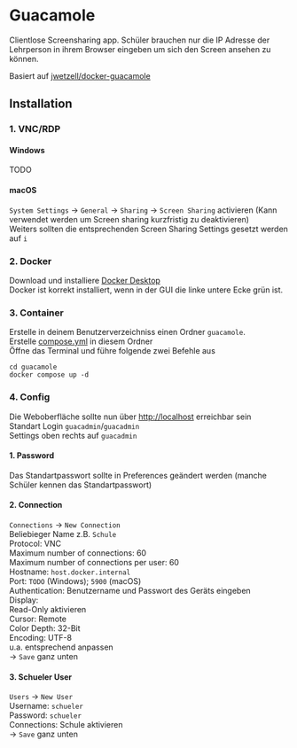 # Guacamole

Clientlose Screensharing app. Schüler brauchen nur die IP Adresse der Lehrperson in ihrem Browser eingeben um sich den Screen ansehen zu können.

Basiert auf [jwetzell/docker-guacamole](https://github.com/jwetzell/docker-guacamole)

## Installation

### 1. VNC/RDP
#### Windows
TODO
#### macOS  
`System Settings` -> `General` -> `Sharing` -> `Screen Sharing` activieren (Kann verwendet werden um Screen sharing kurzfristig zu deaktivieren)  
Weiters sollten die entsprechenden Screen Sharing Settings gesetzt werden auf `i`

### 2. Docker  
Download und installiere [Docker Desktop](https://www.docker.com/)  
Docker ist korrekt installiert, wenn in der GUI die linke untere Ecke grün ist.

### 3. Container  
Erstelle in deinem Benutzerverzeichniss einen Ordner `guacamole`.  
Erstelle [compose.yml](https://github.com/dominikhoebert/docker-projects/blob/master/guacamole/compose.yml) in diesem Ordner  
Öffne das Terminal und führe folgende zwei Befehle aus  
```
cd guacamole
docker compose up -d
```

### 4. Config  
Die Weboberfläche sollte nun über [http://localhost](http://localhost) erreichbar sein  
Standart Login `guacadmin`/`guacadmin`  
Settings oben rechts auf `guacadmin`

   #### 1. Password  
Das Standartpasswort sollte in Preferences geändert werden (manche   
Schüler kennen das Standartpasswort)  
   #### 2. Connection  
`Connections` -> `New Connection`  
Beliebieger Name z.B. `Schule`  
Protocol: VNC  
Maximum number of connections: 60  
Maximum number of connections per user: 60  
Hostname: `host.docker.internal`  
Port: `TODO` (Windows); `5900` (macOS)  
Authentication: Benutzername und Passwort des Geräts eingeben    
Display:  
Read-Only aktivieren  
Cursor: Remote  
Color Depth: 32-Bit  
Encoding: UTF-8  
u.a. entsprechend anpassen  
-> `Save` ganz unten
   #### 3. Schueler User  
`Users` -> `New User`  
Username: `schueler`  
Password: `schueler`  
Connections: Schule aktivieren  
-> `Save` ganz unten
